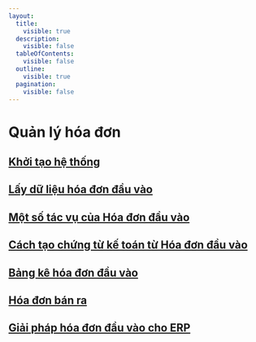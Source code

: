 ```yaml
---
layout:
  title:
    visible: true
  description:
    visible: false
  tableOfContents:
    visible: false
  outline:
    visible: true
  pagination:
    visible: false
---
```


# Quản lý hóa đơn

## [Khởi tạo hệ thống](./)

## [Lấy dữ liệu hóa đơn đầu vào](lay-du-lieu-hoa-don-dau-vao.md)

## [Một số tác vụ của Hóa đơn đầu vào](mot-so-tac-vu-cua-hoa-don-dau-vao/)

## [Cách tạo chứng từ kế toán từ Hóa đơn đầu vào](cach-tao-chung-tu-ke-toan-tu-hoa-don-dau-vao.md)

## [Bảng kê hóa đơn đầu vào](bang-ke-hoa-don-dau-vao.md)

## [Hóa đơn bán ra](./#hoa-don-ban-ra)

## [Giải pháp hóa đơn đầu vào cho ERP](giai-phap-hoa-don-dau-vao-cho-erp.md)

